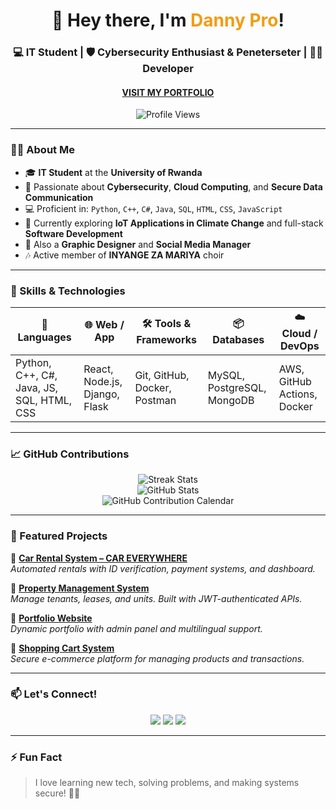 <h1 align="center">👋 Hey there, I'm <span style="color:#f39c12;">Danny Pro</span>!</h1>
<h3 align="center">💻 IT Student | 🛡️ Cybersecurity Enthusiast & Peneterseter | 👨‍💻 Developer</h3>
<h4 align="center"><a href="dannypro1.com">VISIT MY PORTFOLIO</a></h4>

<p align="center">
  <img src="https://komarev.com/ghpvc/?username=Dannypro1&label=Profile+Views&color=0e75b6&style=flat" alt="Profile Views" />
</p>

---

### 👨‍💼 About Me

- 🎓 **IT Student** at the **University of Rwanda**
- 🔐 Passionate about **Cybersecurity**, **Cloud Computing**, and **Secure Data Communication**
- 💻 Proficient in: `Python`, `C++`, `C#`, `Java`, `SQL`, `HTML`, `CSS`, `JavaScript`
- 🌱 Currently exploring **IoT Applications in Climate Change** and full-stack **Software Development**
- 🎨 Also a **Graphic Designer** and **Social Media Manager**
- 🎶 Active member of **INYANGE ZA MARIYA** choir

---

### 🚀 Skills & Technologies

| 🧠 Languages     | 🌐 Web / App       | 🛠️ Tools & Frameworks       | 📦 Databases       | ☁️ Cloud / DevOps         |
|------------------|--------------------|-----------------------------|--------------------|---------------------------|
| Python, C++, C#, Java, JS, SQL, HTML, CSS | React, Node.js, Django, Flask | Git, GitHub, Docker, Postman | MySQL, PostgreSQL, MongoDB | AWS, GitHub Actions, Docker |

---

### 📈 GitHub Contributions

<p align="center">
  <img src="https://github-readme-streak-stats.herokuapp.com/?user=Dannypro1&theme=radical&hide_border=true" alt="Streak Stats" />
  <br/>
  <img src="https://github-readme-stats.vercel.app/api?username=Dannypro1&show_icons=true&theme=radical&hide_border=true" alt="GitHub Stats" />
  <br/>
  <img src="https://github-contribution-grid.vercel.app/?username=Dannypro1&color=green" alt="GitHub Contribution Calendar" />
</p>

---

### 📂 Featured Projects

🔸 [**Car Rental System – CAR EVERYWHERE**](https://github.com/Dannypro1)  
*Automated rentals with ID verification, payment systems, and dashboard.*

🔸 [**Property Management System**](https://github.com/Dannypro1)  
*Manage tenants, leases, and units. Built with JWT-authenticated APIs.*

🔸 [**Portfolio Website**](https://github.com/Dannypro1)  
*Dynamic portfolio with admin panel and multilingual support.*

🔸 [**Shopping Cart System**](https://github.com/Dannypro1)  
*Secure e-commerce platform for managing products and transactions.*

---

### 📫 Let's Connect!

<p align="center">
  <a href="mailto:himanadanny@gmail.com"><img src="https://img.shields.io/badge/Email-himanadanny@gmail.com-red?style=for-the-badge&logo=gmail"></a>
  <a href="https://www.linkedin.com/in/Danny"><img src="https://img.shields.io/badge/LinkedIn-Danny-blue?style=for-the-badge&logo=linkedin"></a>
  <a href="#"><img src="https://img.shields.io/badge/Portfolio-Coming%20Soon-9cf?style=for-the-badge&logo=internet-explorer"></a>
</p>

---

### ⚡ Fun Fact
> I love learning new tech, solving problems, and making systems secure! 🔐💡

